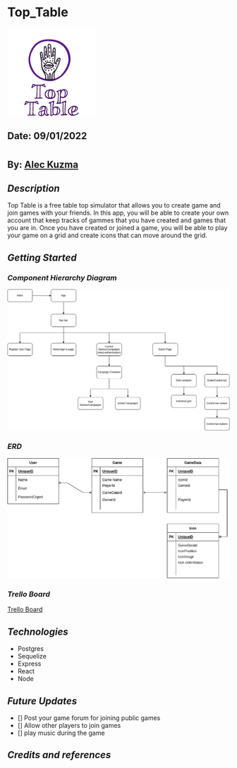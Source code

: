 # Top_Table
![Kelp](/img/Top_table_logo_lowres.png)

## Date: 09/01/2022

#

## By: [Alec Kuzma](https://www.linkedin.com/in/alec-kuzma/)

## **_Description_**

Top Table is a free table top simulator that allows you to create game and join games with your friends. In this app, you will be able to create your own account that keep tracks of gammes that you have created and games that you are in. Once you have created or joined a game, you will be able to play your game on a grid and create icons that can move around the grid.

## **_Getting Started_**

### **_Component Hierarchy Diagram_**

![Component Hierarchy Diagram](/img/Top%20Table%20CHD.drawio.png)

### **_ERD_**

![ERD](/img/TopTable.png)

### **_Trello Board_**

[Trello Board](https://trello.com/b/cHBGmb1E/table-top-site-board)

## **_Technologies_**

- Postgres
- Sequelize
- Express
- React
- Node

## **_Future Updates_**
- [] Post your game forum for joining public games
- [] Allow other players to join games
- [] play music during the game

## **_Credits and references_**

